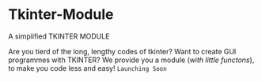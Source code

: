 # Tkinter-Module
A simplified TKINTER MODULE

Are you tierd of the long, lengthy codes of tkinter?
Want to create GUI programmes with TKINTER?
We provide you a module (*with little functons*), to make you code less and easy!
```Launching Soon```
